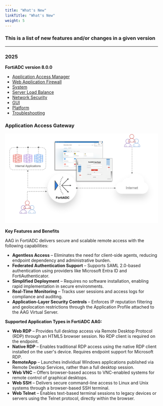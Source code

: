 ```yaml
---
title: "What's New"
linkTitle: "What's New"
weight: 5
---
```


### This is a list of new features and/or changes in a given version

---

### 2025

**FortiADC version 8.0.0**
- [Application Access Manager](https://docs.fortinet.com/document/fortiadc/8.0.0/new-features/875071/application-access-manager)
- [Web Application Firewall](https://docs.fortinet.com/document/fortiadc/8.0.0/new-features/456019/web-application-firewall)
- [System](https://docs.fortinet.com/document/fortiadc/8.0.0/new-features/161472/system)
- [Server Load Balance](https://docs.fortinet.com/document/fortiadc/8.0.0/new-features/123630/server-load-balance)
- [Network Security](https://docs.fortinet.com/document/fortiadc/8.0.0/new-features/994419/network-security)
- [GUI](https://docs.fortinet.com/document/fortiadc/8.0.0/new-features/439396/gui)
- [Platform](https://docs.fortinet.com/document/fortiadc/8.0.0/new-features/513376/platform)
- [Troubleshooting](https://docs.fortinet.com/document/fortiadc/8.0.0/new-features/243531/troubleshooting)

### Application Access Gateway

![](aag.png)

**Key Features and Benefits**

AAG in FortiADC delivers secure and scalable remote access with the following capabilities:
- **Agentless Access** – Eliminates the need for client-side agents, reducing endpoint dependency and administrative burden.
- **Federated Authentication Support** – Supports SAML 2.0-based authentication using providers like Microsoft Entra ID and FortiAuthenticator.
- **Simplified Deployment** – Requires no software installation, enabling rapid implementation in secure environments.
- **Real-Time Monitoring** – Tracks user sessions and access logs for compliance and auditing.
- **Application-Layer Security Controls** – Enforces IP reputation filtering and geolocation restrictions through the Application Profile attached to the AAG Virtual Server.

**Supported Application Types in FortiADC AAG:**
- **Web RDP** – Provides full desktop access via Remote Desktop Protocol (RDP) through an HTML5 browser session. No RDP client is required on the endpoint.
- **Native RDP** – Enables traditional RDP access using the native RDP client installed on the user's device. Requires endpoint support for Microsoft RDP.
- **RemoteApp** – Launches individual Windows applications published via Remote Desktop Services, rather than a full desktop session.
- **Web VNC** – Offers browser-based access to VNC-enabled systems for remote control of graphical desktops.
- **Web SSH** – Delivers secure command-line access to Linux and Unix systems through a browser-based SSH terminal.
- **Web Telnet** – Enables text-based terminal sessions to legacy devices or servers using the Telnet protocol, directly within the browser.

